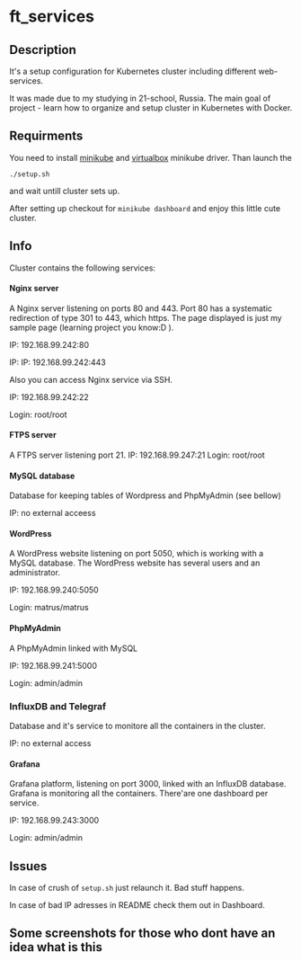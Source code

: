 # ft_services
## Description

It's a setup configuration for Kubernetes cluster including different web-services.

It was made due to my studying in 21-school, Russia.
The main goal of project - learn how to organize and setup cluster in Kubernetes with Docker.

## Requirments

You need to install [minikube](https://minikube.sigs.k8s.io/docs/start/) and
[virtualbox](https://minikube.sigs.k8s.io/docs/drivers/ "checkout for virtualbox driver") minikube driver. Than launch the 

`./setup.sh` 

and wait untill cluster sets up.

After setting up checkout for `minikube dashboard` and enjoy this little cute cluster.

## Info

Cluster contains the following services:

#### Nginx server
A Nginx server listening on ports 80 and 443. Port 80 has a systematic redirection of type 301 to 443, which https. 
The page displayed is just my sample page (learning project you know:D ).

IP: 192.168.99.242:80

IP: IP: 192.168.99.242:443

Also you can access Nginx service via SSH.

IP: 192.168.99.242:22

Login: root/root


#### FTPS server
A FTPS server listening port 21.
IP: 192.168.99.247:21
Login: root/root

#### MySQL database
Database for keeping tables of Wordpress and PhpMyAdmin (see bellow)

IP: no external acceess

#### WordPress
A WordPress website listening on port 5050, which is working with a MySQL database.
The WordPress website has several users and an administrator.

IP: 192.168.99.240:5050

Login: matrus/matrus

#### PhpMyAdmin
A PhpMyAdmin linked with MySQL

IP: 192.168.99.241:5000

Login: admin/admin

### InfluxDB and Telegraf
Database and it's service to monitore all the containers in the cluster.

IP: no external access

#### Grafana
Grafana platform, listening on port 3000, linked with an InfluxDB database.
Grafana is monitoring all the containers. There'are one dashboard per service.

IP: 192.168.99.243:3000

Login: admin/admin

## Issues

In case of crush of `setup.sh` just relaunch it. Bad stuff happens.

In case of bad IP adresses in README check them out in Dashboard.

## Some screenshots for those who dont have an idea what is this

